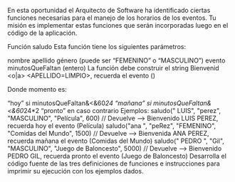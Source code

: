 En esta oportunidad el Arquitecto de Software ha identificado ciertas funciones necesarias para el manejo de los horarios de los eventos. Tu misión es implementar estas funciones que serán incorporadas luego en el código de la aplicación.

Función saludo
Esta función tiene los siguientes parámetros:

nombre
apellido
género (puede ser “FEMENINO” o “MASCULINO”)
evento
minutosQueFaltan (entero)
La función debe construir el string
Bienvenid <o|a> <NOMBRE-LIMPIO> <APELLIDO=LIMPIO>, recuerda <momento> el evento (<evento>)

Donde momento es:

“hoy” si minutosQueFaltan&<&60*24
“mañana” si minutosQueFaltan&<&60*24*2
“pronto” en caso contrario
Ejemplos:
saludo("    LUIS", "perez", "MASCULINO", "Película", 600) // Devuelve --> Bienvenido LUIS PEREZ, recuerda hoy el evento (Película)
saludo("ana ", "peRez", "FEMENINO", "Comidas del Mundo", 1500) // Devuelve --> Bienvenida ANA PEREZ, recuerda mañana el evento (Comidas del Mundo)
saludo("  PEDRO ", "Gil", "MASCULINO", "Juego de Baloncesto", 5000) // Devuelve --> Bienvenido PEDRO GIL, recuerda pronto el evento (Juego de Baloncesto)
Desarrolla el código fuente de las tres definiciones de funciones e instrucciones para imprimir su ejecución con los ejemplos dados.